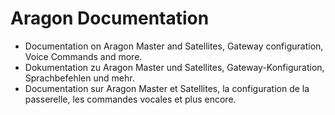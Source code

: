 # Aragon Documentation
- Documentation on Aragon Master and Satellites, Gateway configuration, Voice Commands and more.
- Dokumentation zu Aragon Master und Satellites, Gateway-Konfiguration, Sprachbefehlen und mehr.
- Documentation sur Aragon Master et Satellites, la configuration de la passerelle, les commandes vocales et plus encore.

